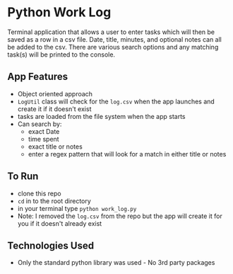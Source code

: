 # Python Work Log
Terminal application that allows a user to enter tasks which will then be saved as a row in a csv file.
Date, title, minutes, and optional notes can all be added to the csv. There are various search options and any matching task(s)
will be printed to the console.

## App Features
- Object oriented approach
- ```LogUtil``` class will check for the `log.csv` when the app launches and create it if it doesn't exist
- tasks are loaded from the file system when the app starts
- Can search by:
  - exact Date
  - time spent
  - exact title or notes
  - enter a regex pattern that will look for a match in either title or notes

## To Run
- clone this repo
- ```cd``` in to the root directory
- in your terminal type ```python work_log.py```
- Note: I removed the ```log.csv``` from the repo but the app will create it for you if it doesn't already exist

## Technologies Used
- Only the standard python library was used - No 3rd party packages

